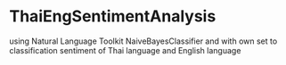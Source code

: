 # ThaiEngSentimentAnalysis
using Natural Language Toolkit NaiveBayesClassifier and  with own set to classification sentiment of Thai language and English language
